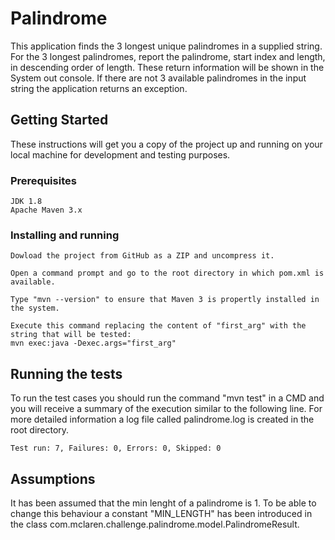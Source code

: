 # Palindrome

This application finds the 3 longest unique palindromes in a supplied string. For the 3 longest palindromes, report the palindrome, start index and length, in descending order of length.
These return information will be shown in the System out console. If there are not 3 available palindromes in the input string the application returns an exception.

## Getting Started

These instructions will get you a copy of the project up and running on your local machine for development and testing purposes.

### Prerequisites

```
JDK 1.8
Apache Maven 3.x
```

### Installing and running

```
Dowload the project from GitHub as a ZIP and uncompress it.
```
```
Open a command prompt and go to the root directory in which pom.xml is available.
```
```
Type "mvn --version" to ensure that Maven 3 is propertly installed in the system.
```
```
Execute this command replacing the content of "first_arg" with the string that will be tested:
mvn exec:java -Dexec.args="first_arg"
```

## Running the tests

To run the test cases you should run the command "mvn test" in a CMD and you will receive a summary of the execution similar to the following line.
For more detailed information a log file called palindrome.log is created in the root directory.

```
Test run: 7, Failures: 0, Errors: 0, Skipped: 0
```

## Assumptions

It has been assumed that the min lenght of a palindrome is 1. To be able to change this behaviour a constant "MIN_LENGTH" has been introduced in the class  com.mclaren.challenge.palindrome.model.PalindromeResult.